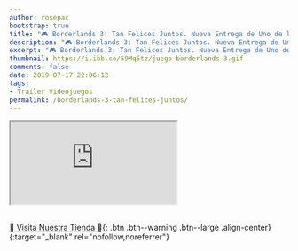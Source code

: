 ```yaml
---
author: rosepac
bootstrap: true
title: "🎮 Borderlands 3: Tan Felices Juntos. Nueva Entrega de Uno de los Mejores FPS"
description: "🎮 Borderlands 3: Tan Felices Juntos. Nueva Entrega de Uno de los Mejores FPS"
excerpt: "🎮 Borderlands 3: Tan Felices Juntos. Nueva Entrega de Uno de los Mejores FPS"
thumbnail: https://i.ibb.co/59Mq5tz/juego-borderlands-3.gif
comments: false
date: 2019-07-17 22:06:12
tags:
- Trailer Videojuegos
permalink: /borderlands-3-tan-felices-juntos/
---
```


<div class="embed-responsive embed-responsive-16by9">
  <iframe class="embed-responsive-item" src="https://www.youtube-nocookie.com/embed/8u51ZY2a3Sc?rel=0" allowfullscreen></iframe>
</div><br/>

[🎁 Visita Nuestra Tienda 🎁](https://www.amazon.es/shop/cibercursos){: .btn .btn--warning .btn--large .align-center}{:target="_blank" rel="nofollow,noreferrer"}